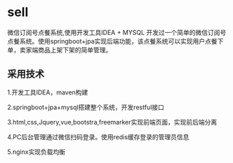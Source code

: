 # sell
微信订阅号点餐系统,使用开发工具IDEA + MYSQL 开发过一个简单的微信订阅号点餐系统。使用springboot+jpa实现后端功能，该点餐系统可以实现用户点餐下单，卖家端商品上架下架的简单管理。

## 采用技术
1.开发工具IDEA，maven构建

2.springboot+jpa+mysql搭建整个系统，开发restful接口

3.html,css,Jquery,vue,bootstra,freemarker实现前端页面，实现前后端分离

4.PC后台管理通过微信扫码登录。使用redis缓存登录的管理员信息

5.nginx实现负载均衡

